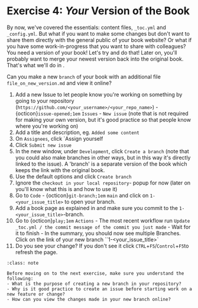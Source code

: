# Exercise 4: _Your_ Version of the Book

By now, we've covered the essentials: content files, `_toc.yml` and `_config.yml`. But what if you want to make some changes but don't want to share them directly with the general public of your book website? Or what if you have some work-in-progress that you want to share with colleagues? You need a version of your book! Let's try and do that! Later on, you'll probably want to merge your newest version back into the original book. That's what we'll do in [](./005.md).

Can you make a new `branch` of your book with an additional file `file_on_new_version.md` and view it online?

1. Add a new Issue to let people know you're working on something by going to your repository (`https://github.com/<your_username>/<your_repo_name>`) - {octicon}`issue-opened;1em` `Issues` - `New issue` (note that is not required for making your own version, but it's good practice so that people know where you're working on)
2. Add a title and description, eg. `Added some content`
3. On `Assignees`, click `Assign yourself
4. Click `Submit new issue`
5. In the new window, under `Development`, click `Create a branch` (note that you could also make branches in other ways, but in this way it's directly linked to the issue). A 'branch' is a separate version of the book which keeps the link with the original book.
6. Use the default options and click `Create branch`
7. Ignore the `checkout in your local repository`- popup for now (later on you'll know what this is and how to use it)
8. Go to `Code` - {octicon}`git-branch;1em` `main` and click on `1-<your_issue_title>` to open your branch.
9. Add a book page as explained in [](./002.md) and make sure you commit to the  `1-<your_issue_title>`-branch.
10. Go to {octicon}`play;1em` `Actions` - The most recent workflow run `Update _toc.yml / the commit message of the commit you just made` - Wait for it to finish - In the summary, you should now see multiple Branches. Click on the link of your new branch ``1-<your_issue_title>`
11. Do you see your change? If you don't see it click `CTRL`+`F5`/`Control`+`F5`to refresh the page.

```{admonition} Check your understanding
:class: note

Before moving on to the next exercise, make sure you understand the following:
- What is the purpose of creating a new branch in your repository?
- Why is it good practice to create an issue before starting work on a new feature or change?
- How can you view the changes made in your new branch online?
```